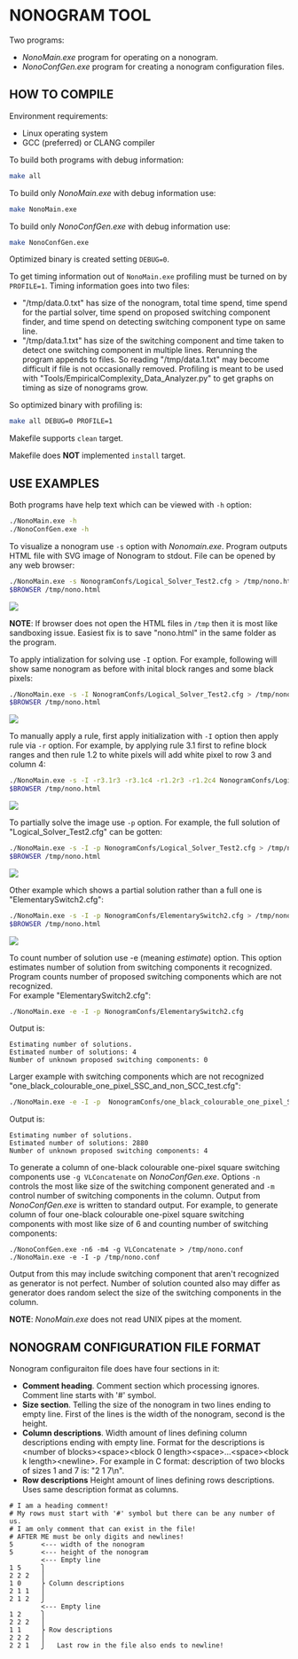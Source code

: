 # NONOGRAM TOOL

Two programs:
* _NonoMain.exe_ program for operating on a nonogram.
* _NonoConfGen.exe_ program for creating a nonogram configuration files. 

## HOW TO COMPILE
Environment requirements:
* Linux operating system
* GCC (preferred) or CLANG compiler

To build both programs with debug information:
```bash
make all
```

To build only _NonoMain.exe_ with debug information use:
```bash
make NonoMain.exe
```

To build only _NonoConfGen.exe_ with debug information use:
```bash
make NonoConfGen.exe
```

Optimized binary is created setting `DEBUG=0`.

To get timing information out of `NonoMain.exe` profiling must be turned on by `PROFILE=1`.
Timing information goes into two files:
* "/tmp/data.0.txt" has size of the nonogram, total time spend, time spend for the
partial solver, time spend on proposed switching component finder, and time spend on detecting
switching component type on same line.
* "/tmp/data.1.txt" has size of the switching component and time taken to detect one switching component
in multiple lines.
Rerunning the program appends to files. So reading "/tmp/data.1.txt" may become difficult if file is not
occasionally removed.
Profiling is meant to be used with "Tools/EmpiricalComplexity_Data_Analyzer.py" to get graphs on timing
as size of nonograms grow.

So optimized binary with profiling is:
```bash
make all DEBUG=0 PROFILE=1
```

Makefile supports `clean` target.

Makefile does **NOT** implemented `install` target.

## USE EXAMPLES
Both programs have help text which can be viewed with `-h` option:
```bash
./NonoMain.exe -h
./NonoConfGen.exe -h
```

To visualize a nonogram use `-s` option with _Nonomain.exe_. Program outputs HTML file with SVG image of
Nonogram to stdout. File can be opened by any web browser:
```bash
./NonoMain.exe -s NonogramConfs/Logical_Solver_Test2.cfg > /tmp/nono.html
$BROWSER /tmp/nono.html
```
![](Doc/resources/readme-image1.svg)

**NOTE**: If browser does not open the HTML files in `/tmp` then it is most like sandboxing issue. Easiest fix
is to save "nono.html" in the same folder as the program.

To apply intialization for solving use `-I` option. For example, following will show same
nonogram as before with inital block ranges and some black pixels:
```bash
./NonoMain.exe -s -I NonogramConfs/Logical_Solver_Test2.cfg > /tmp/nono.html
$BROWSER /tmp/nono.html
```
![](Doc/resources/readme-image2.svg)

To manually apply a rule, first apply initialization with `-I` option then apply rule via `-r` option. For
example, by applying rule 3.1 first to refine block ranges and then rule 1.2 to white pixels will add white
pixel to row 3 and column 4:
```bash
./NonoMain.exe -s -I -r3.1r3 -r3.1c4 -r1.2r3 -r1.2c4 NonogramConfs/Logical_Solver_Test2.cfg > /tmp/nono.html
$BROWSER /tmp/nono.html
```
![](Doc/resources/readme-image3.svg)

To partially solve the image use `-p` option. For example, the full solution of "Logical_Solver_Test2.cfg" can
be gotten:
```bash
./NonoMain.exe -s -I -p NonogramConfs/Logical_Solver_Test2.cfg > /tmp/nono.html
$BROWSER /tmp/nono.html
```
![](Doc/resources/readme-image4.svg)

Other example which shows a partial solution rather than a full one is "ElementarySwitch2.cfg":
```bash
./NonoMain.exe -s -I -p NonogramConfs/ElementarySwitch2.cfg > /tmp/nono.html
$BROWSER /tmp/nono.html
```
![](Doc/resources/readme-image5.svg)

To count number of solution use -e (meaning _estimate_) option. This option estimates number
of solution from switching components it recognized. Program counts number of proposed switching
components which are not recognized.  
For example "ElementarySwitch2.cfg":
```bash
./NonoMain.exe -e -I -p NonogramConfs/ElementarySwitch2.cfg
```
Output is:
```
Estimating number of solutions.
Estimated number of solutions: 4
Number of unknown proposed switching components: 0
```

Larger example with switching components which are not recognized
"one_black_colourable_one_pixel_SSC_and_non_SCC_test.cfg":
```bash
./NonoMain.exe -e -I -p  NonogramConfs/one_black_colourable_one_pixel_SSC_and_non_SCC_test.cfg
```
Output is:
```
Estimating number of solutions.
Estimated number of solutions: 2880
Number of unknown proposed switching components: 4
```

To generate a column of one-black colourable one-pixel square switching components use `-g VLConcatenate`
on _NonoConfGen.exe_. Options `-n` controls the most like size of the switching component generated and
`-m` control number of switching components in the column. Output from _NonoConfGen.exe_ is written to standard
output. For example, to generate column of four one-black colourable one-pixel square
switching components with most like size of 6 and counting number of switching components:
```
./NonoConfGen.exe -n6 -m4 -g VLConcatenate > /tmp/nono.conf
./NonoMain.exe -e -I -p /tmp/nono.conf
```
Output from this may include switching component that aren't recognized as generator is not perfect.
Number of solution counted also may differ as generator does random select the size of the switching
components in the column.

**NOTE**: _NonoMain.exe_ does not read UNIX pipes at the moment. 

## NONOGRAM CONFIGURATION FILE FORMAT
Nonogram configuraiton file does have four sections in it:
* **Comment heading**. Comment section which processing ignores. Comment line starts with '#' symbol.
* **Size section**. Telling the size of the nonogram in two lines ending to empty line. First of the
lines is the width of the nonogram, second is the height.
* **Column descriptions**. Width amount of lines defining column descriptions ending with empty line.
Format for the descriptions is &lt;number of blocks&gt;&lt;space&gt;&lt;block 0 length&gt;&lt;space&gt;...&lt;space&gt;&lt;block k length&gt;&lt;newline&gt;.
For example in C format: description of two blocks of sizes 1 and 7 is: "2 1 7\n".
* **Row descriptions** Height amount of lines defining rows descriptions. Uses same description format as columns.

```
# I am a heading comment!
# My rows must start with '#' symbol but there can be any number of us.
# I am only comment that can exist in the file!
# AFTER ME must be only digits and newlines!
5       <--- width of the nonogram
5       <--- height of the nonogram
        <--- Empty line
1 5     ⎫ 
2 2 2   ⎪ 
1 0     ⎬ Column descriptions
2 1 1   ⎪
2 1 2   ⎭
        <--- Empty line
1 2     ⎫
2 2 2   ⎪
1 1     ⎬ Row descriptions
2 2 2   ⎪
2 2 1   ⎭   Last row in the file also ends to newline!

```

